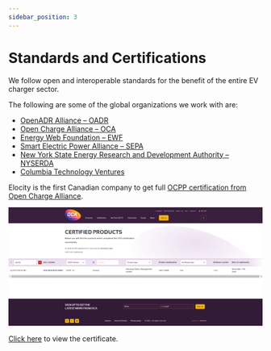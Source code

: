 ```yaml
---
sidebar_position: 3
---
```

# Standards and Certifications

We follow open and interoperable standards for the benefit of the entire EV charger sector.

The following are some of the global organizations we work with are:

- [OpenADR Alliance – OADR](https://www.openadr.org) 
- [Open Charge Alliance – OCA](https://www.openchargealliance.org)    
- [Energy Web Foundation – EWF](https://www.energyweb.org)
- [Smart Electric Power Alliance – SEPA](https://sepapower.org/about)
- [New York State Energy Research and Development Authority – NYSERDA](https://www.nyserda.ny.gov)
- [Columbia Technology Ventures](https://techventures.columbia.edu)

Elocity is the first Canadian company to get full [OCPP certification from Open Charge Alliance](https://www.openchargealliance.org/certification/certifiedcompanies).

![OCPP Certifications](img/OCPP.png)

[Click here](https://openchargealliance.org/wp-content/uploads/2023/12/Certificate_OCA.0016.0215.CSMS_ELOCITYTECH.pdf) to view the certificate.

